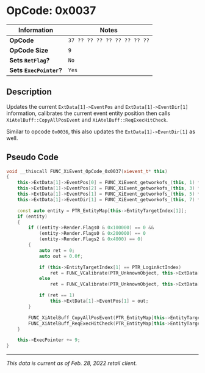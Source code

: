 # OpCode: 0x0037

| Information               | Notes |
|---                        |---    |
| **OpCode**                | `37 ?? ?? ?? ?? ?? ?? ?? ??` |
| **OpCode Size**           | `9`   |
| **Sets `RetFlag`?**       | `No`  |
| **Sets `ExecPointer`?**   | `Yes` |

## Description

Updates the current `ExtData[1]->EventPos` and `ExtData[1]->EventDir[1]` information, calibrates the current event entity position then calls `XiAtelBuff::CopyAllPosEvent` and `XiAtelBuff::ReqExecHitCheck`. 

Similar to opcode `0x0036`, this also updates the `ExtData[1]->EventDir[1]` as well.

## Pseudo Code

```cpp
void __thiscall FUNC_XiEvent_OpCode_0x0037(xievent_t* this)
{
    this->ExtData[1]->EventPos[0] = FUNC_XiEvent_getworkofs_(this, 1) * 0.001;
    this->ExtData[1]->EventPos[2] = FUNC_XiEvent_getworkofs_(this, 3) * 0.001;
    this->ExtData[1]->EventPos[1] = FUNC_XiEvent_getworkofs_(this, 5) * 0.001;
    this->ExtData[1]->EventDir[1] = FUNC_XiEvent_getworkofs_(this, 7) * 6.283 * 0.00024414062;

    const auto entity = PTR_EntityMap[this->EntityTargetIndex[1]];
    if (entity)
    {
        if ((entity->Render.Flags0 & 0x100000) == 0 &&
            (entity->Render.Flags0 & 0x200000) == 0
            (entity->Render.Flags2 & 0x4000) == 0)
        {
            auto ret = 0;
            auto out = 0.0f;

            if (this->EntityTargetIndex[1] == PTR_LoginActIndex)
                ret = FUNC_VCalibrate(PTR_UnknownObject, this->ExtData[1]->EventPos[0], this->ExtData[1]->EventPos[1], this->ExtData[1]->EventPos[2], 50.0, &out);
            else
                ret = FUNC_VCalibrate(PTR_UnknownObject, this->ExtData[1]->EventPos[0], this->ExtData[1]->EventPos[1], this->ExtData[1]->EventPos[2], &out);

            if (ret == 1)
                this->ExtData[1]->EventPos[1] = out;
        }

        FUNC_XiAtelBuff_CopyAllPosEvent(PTR_EntityMap[this->EntityTargetIndex[1]]);
        FUNC_XiAtelBuff_ReqExecHitCheck(PTR_EntityMap[this->EntityTargetIndex[1]]);
    }

    this->ExecPointer += 9;
}
```

---

_This data is current as of Feb. 28, 2022 retail client._